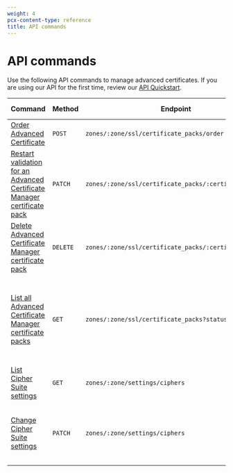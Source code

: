 ```yaml
---
weight: 4
pcx-content-type: reference
title: API commands
---
```


# API commands

Use the following API commands to manage advanced certificates. If you are using our API for the first time, review our [API Quickstart](/api).

<table>
  <thead>
    <tr>
      <th style="width:25%">Command</th>
      <th style="width:10%">Method</th>
      <th style="width:40%">Endpoint</th>
      <th style="width:25%">Additional notes</th>
    </tr>
  </thead>
  <tbody>
    <tr>
      <td>
        <a href="https://api.cloudflare.com/#certificate-packs-order-advanced-certificate-manager-certificate-pack">
          Order Advanced Certificate
        </a>
      </td>
      <td>
        <Code>POST</Code>
      </td>
      <td>
        <Code>zones/:zone/ssl/certificate_packs/order</Code>
      </td>
      <td></td>
    </tr>
    <tr>
      <td>
        <a href="https://api.cloudflare.com/#certificate-packs-restart-validation-for-advanced-certificate-manager-certificate-pack">
          Restart validation for an Advanced Certificate Manager certificate pack
        </a>
      </td>
      <td>
        <Code>PATCH</Code>
      </td>
      <td>
        <Code>zones/:zone/ssl/certificate_packs/:certificate_pack</Code>
      </td>
      <td></td>
    </tr>
    <tr>
      <td>
        <a href="https://api.cloudflare.com/#certificate-packs-delete-advanced-certificate-manager-certificate-pack">
          Delete Advanced Certificate Manager certificate pack
        </a>
      </td>
      <td>
        <Code>DELETE</Code>
      </td>
      <td>
        <Code>zones/:zone/ssl/certificate_packs/:certificate_pack</Code>
      </td>
      <td></td>
    </tr>
    <tr>
      <td>
        <a href="https://api.cloudflare.com/#certificate-packs-list-certificate-packs">
          List all Advanced Certificate Manager certificate packs
        </a>
      </td>
      <td>
        <Code>GET</Code>
      </td>
      <td>
        <Code>zones/:zone/ssl/certificate_packs?status=all</Code>
      </td>
      <td>
        This API call returns all certificate packs for a domain (Universal, Custom, and Advanced).
      </td>
    </tr>
    <tr>
      <td>
        <a href="https://api.cloudflare.com/#zone-settings-get-ciphers-setting">
          List Cipher Suite settings
        </a>
      </td>
      <td>
        <Code>GET</Code>
      </td>
      <td>
        <Code>zones/:zone/settings/ciphers</Code>
      </td>
      <td></td>
    </tr>
    <tr>
      <td>
        <a href="https://api.cloudflare.com/#zone-settings-change-ciphers-setting">
          Change Cipher Suite settings
        </a>
      </td>
      <td>
        <Code>PATCH</Code>
      </td>
      <td>
        <Code>zones/:zone/settings/ciphers</Code>
      </td>
      <td>
        To restore default settings, send a blank array in the <code>value</code> parameter.
      </td>
      <td></td>
    </tr>
  </tbody>
</table>
